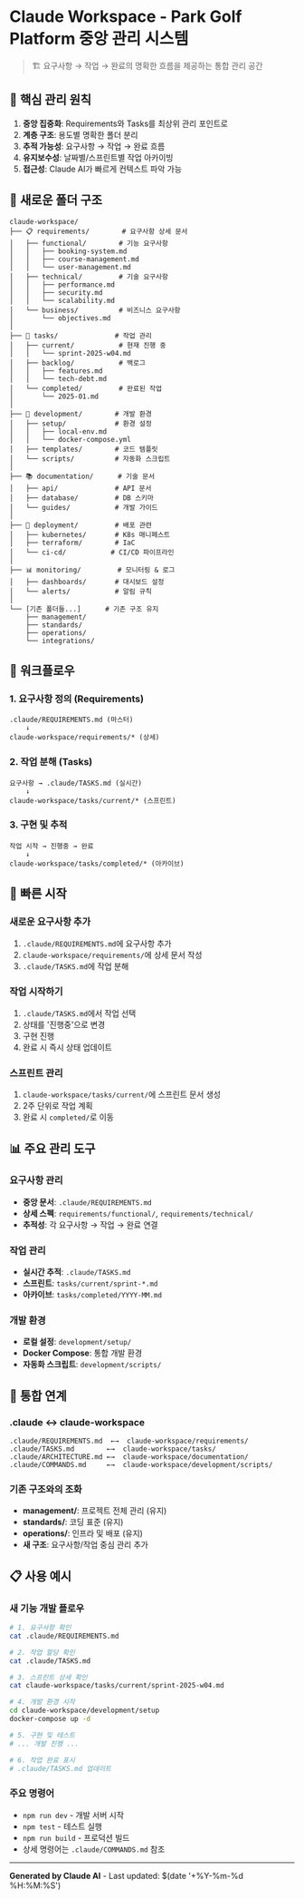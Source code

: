 # Claude Workspace - Park Golf Platform 중앙 관리 시스템

> 🏗️ 요구사항 → 작업 → 완료의 명확한 흐름을 제공하는 통합 관리 공간

## 🎯 핵심 관리 원칙

1. **중앙 집중화**: Requirements와 Tasks를 최상위 관리 포인트로
2. **계층 구조**: 용도별 명확한 폴더 분리
3. **추적 가능성**: 요구사항 → 작업 → 완료 흐름
4. **유지보수성**: 날짜별/스프린트별 작업 아카이빙
5. **접근성**: Claude AI가 빠르게 컨텍스트 파악 가능

## 📁 새로운 폴더 구조

```
claude-workspace/
├── 📋 requirements/        # 요구사항 상세 문서
│   ├── functional/        # 기능 요구사항
│   │   ├── booking-system.md
│   │   ├── course-management.md
│   │   └── user-management.md
│   ├── technical/         # 기술 요구사항
│   │   ├── performance.md
│   │   ├── security.md
│   │   └── scalability.md
│   └── business/          # 비즈니스 요구사항
│       └── objectives.md
│
├── 🎯 tasks/              # 작업 관리
│   ├── current/           # 현재 진행 중
│   │   └── sprint-2025-w04.md
│   ├── backlog/           # 백로그
│   │   ├── features.md
│   │   └── tech-debt.md
│   └── completed/         # 완료된 작업
│       └── 2025-01.md
│
├── 🔧 development/        # 개발 환경
│   ├── setup/            # 환경 설정
│   │   ├── local-env.md
│   │   └── docker-compose.yml
│   ├── templates/        # 코드 템플릿
│   └── scripts/          # 자동화 스크립트
│
├── 📚 documentation/      # 기술 문서
│   ├── api/              # API 문서
│   ├── database/         # DB 스키마
│   └── guides/           # 개발 가이드
│
├── 🚀 deployment/         # 배포 관련
│   ├── kubernetes/       # K8s 매니페스트
│   ├── terraform/        # IaC
│   └── ci-cd/           # CI/CD 파이프라인
│
├── 📊 monitoring/         # 모니터링 & 로그
│   ├── dashboards/       # 대시보드 설정
│   └── alerts/           # 알림 규칙
│
└── [기존 폴더들...]      # 기존 구조 유지
    ├── management/
    ├── standards/
    ├── operations/
    └── integrations/
```

## 🔄 워크플로우

### 1. 요구사항 정의 (Requirements)
```
.claude/REQUIREMENTS.md (마스터)
    ↓
claude-workspace/requirements/* (상세)
```

### 2. 작업 분해 (Tasks)
```
요구사항 → .claude/TASKS.md (실시간)
    ↓
claude-workspace/tasks/current/* (스프린트)
```

### 3. 구현 및 추적
```
작업 시작 → 진행중 → 완료
    ↓
claude-workspace/tasks/completed/* (아카이브)
```

## 🚀 빠른 시작

### 새로운 요구사항 추가
1. `.claude/REQUIREMENTS.md`에 요구사항 추가
2. `claude-workspace/requirements/`에 상세 문서 작성
3. `.claude/TASKS.md`에 작업 분해

### 작업 시작하기
1. `.claude/TASKS.md`에서 작업 선택
2. 상태를 '진행중'으로 변경
3. 구현 진행
4. 완료 시 즉시 상태 업데이트

### 스프린트 관리
1. `claude-workspace/tasks/current/`에 스프린트 문서 생성
2. 2주 단위로 작업 계획
3. 완료 시 `completed/`로 이동

## 📊 주요 관리 도구

### 요구사항 관리
- **중앙 문서**: `.claude/REQUIREMENTS.md`
- **상세 스펙**: `requirements/functional/`, `requirements/technical/`
- **추적성**: 각 요구사항 → 작업 → 완료 연결

### 작업 관리
- **실시간 추적**: `.claude/TASKS.md`
- **스프린트**: `tasks/current/sprint-*.md`
- **아카이브**: `tasks/completed/YYYY-MM.md`

### 개발 환경
- **로컬 설정**: `development/setup/`
- **Docker Compose**: 통합 개발 환경
- **자동화 스크립트**: `development/scripts/`

## 🔗 통합 연계

### .claude ↔ claude-workspace
```
.claude/REQUIREMENTS.md  ←→  claude-workspace/requirements/
.claude/TASKS.md        ←→  claude-workspace/tasks/
.claude/ARCHITECTURE.md ←→  claude-workspace/documentation/
.claude/COMMANDS.md     ←→  claude-workspace/development/scripts/
```

### 기존 구조와의 조화
- **management/**: 프로젝트 전체 관리 (유지)
- **standards/**: 코딩 표준 (유지)
- **operations/**: 인프라 및 배포 (유지)
- **새 구조**: 요구사항/작업 중심 관리 추가

## 📋 사용 예시

### 새 기능 개발 플로우
```bash
# 1. 요구사항 확인
cat .claude/REQUIREMENTS.md

# 2. 작업 할당 확인
cat .claude/TASKS.md

# 3. 스프린트 상세 확인
cat claude-workspace/tasks/current/sprint-2025-w04.md

# 4. 개발 환경 시작
cd claude-workspace/development/setup
docker-compose up -d

# 5. 구현 및 테스트
# ... 개발 진행 ...

# 6. 작업 완료 표시
# .claude/TASKS.md 업데이트
```

### 주요 명령어
- `npm run dev` - 개발 서버 시작
- `npm test` - 테스트 실행
- `npm run build` - 프로덕션 빌드
- 상세 명령어는 `.claude/COMMANDS.md` 참조

---

**Generated by Claude AI** - Last updated: $(date '+%Y-%m-%d %H:%M:%S')